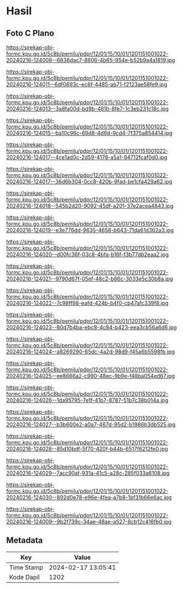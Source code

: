 # Hasil

## Foto C Plano

https://sirekap-obj-formc.kpu.go.id/5c8b/pemilu/pdpr/12/01/15/10/01/1201151001022-20240216-124008--6836dac7-8806-4b65-954e-b52b9a4a1819.jpg

https://sirekap-obj-formc.kpu.go.id/5c8b/pemilu/pdpr/12/01/15/10/01/1201151001022-20240216-124011--6df0693c-ec6f-4485-ab71-f2123ae58fe9.jpg

https://sirekap-obj-formc.kpu.go.id/5c8b/pemilu/pdpr/12/01/15/10/01/1201151001022-20240216-124013--3a8fa00d-bd9b-481b-8fe7-1c3eb231c18c.jpg

https://sirekap-obj-formc.kpu.go.id/5c8b/pemilu/pdpr/12/01/15/10/01/1201151001022-20240216-124015--ba10c96c-69d8-4d6d-9cd4-7f375a854414.jpg

https://sirekap-obj-formc.kpu.go.id/5c8b/pemilu/pdpr/12/01/15/10/01/1201151001022-20240216-124017--4ce1ad0c-2d59-4178-a5a1-94712fcaf0d0.jpg

https://sirekap-obj-formc.kpu.go.id/5c8b/pemilu/pdpr/12/01/15/10/01/1201151001022-20240216-124017--36d6b304-0cc8-420b-9fad-be1cfa429a62.jpg

https://sirekap-obj-formc.kpu.go.id/5c8b/pemilu/pdpr/12/01/15/10/01/1201151001022-20240216-124018--545b2d20-9092-45df-a201-37e2acea4843.jpg

https://sirekap-obj-formc.kpu.go.id/5c8b/pemilu/pdpr/12/01/15/10/01/1201151001022-20240216-124019--e3e776dd-9635-4658-b643-71da61d362a3.jpg

https://sirekap-obj-formc.kpu.go.id/5c8b/pemilu/pdpr/12/01/15/10/01/1201151001022-20240216-124020--d00fc36f-03c8-4bfa-b16f-f3b77db2eaa2.jpg

https://sirekap-obj-formc.kpu.go.id/5c8b/pemilu/pdpr/12/01/15/10/01/1201151001022-20240216-124021--9790d67f-05ef-48c2-b86c-3033e5c30b8a.jpg

https://sirekap-obj-formc.kpu.go.id/5c8b/pemilu/pdpr/12/01/15/10/01/1201151001022-20240216-124022--7c98ff98-eafd-424b-b4f0-cb47afc339f8.jpg

https://sirekap-obj-formc.kpu.go.id/5c8b/pemilu/pdpr/12/01/15/10/01/1201151001022-20240216-124023--80d7b4ba-ebc8-4c84-b423-eea3cb56a6d6.jpg

https://sirekap-obj-formc.kpu.go.id/5c8b/pemilu/pdpr/12/01/15/10/01/1201151001022-20240216-124024--a8269290-65dc-4a2d-98d9-f45a6b5598fb.jpg

https://sirekap-obj-formc.kpu.go.id/5c8b/pemilu/pdpr/12/01/15/10/01/1201151001022-20240216-124025--ee8666a2-c990-48ec-9b9e-f48ba054ed67.jpg

https://sirekap-obj-formc.kpu.go.id/5c8b/pemilu/pdpr/12/01/15/10/01/1201151001022-20240216-124026--1da95795-7e1f-41b7-8787-51b7c38b014a.jpg

https://sirekap-obj-formc.kpu.go.id/5c8b/pemilu/pdpr/12/01/15/10/01/1201151001022-20240216-124027--b3b600e2-a0a7-467d-95d2-b1986b3db525.jpg

https://sirekap-obj-formc.kpu.go.id/5c8b/pemilu/pdpr/12/01/15/10/01/1201151001022-20240216-124028--85d10bdf-5f70-420f-b44b-6517f6212fe0.jpg

https://sirekap-obj-formc.kpu.go.id/5c8b/pemilu/pdpr/12/01/15/10/01/1201151001022-20240216-124029--7acc90af-931a-41c5-a28c-285f033a6108.jpg

https://sirekap-obj-formc.kpu.go.id/5c8b/pemilu/pdpr/12/01/15/10/01/1201151001022-20240216-124030--892d0e78-e96e-4fea-a7b8-1bf31b66e6ac.jpg

https://sirekap-obj-formc.kpu.go.id/5c8b/pemilu/pdpr/12/01/15/10/01/1201151001022-20240216-124009--9b2f739c-34ae-48ae-a527-8cb12c416fb0.jpg


## Metadata

| Key        | Value               |
| ---------- | ------------------- |
| Time Stamp | 2024-02-17 13:05:41 |
| Kode Dapil | 1202                |



